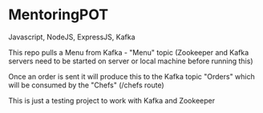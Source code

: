 # MentoringPOT
Javascript, NodeJS, ExpressJS, Kafka

This repo pulls a Menu from Kafka - "Menu" topic (Zookeeper and Kafka servers need to be started on server or local machine before running this) 

Once an order is sent it will produce this to the Kafka topic "Orders" which will be consumed by the "Chefs" (/chefs route)

This is just a testing project to work with Kafka and Zookeeper

